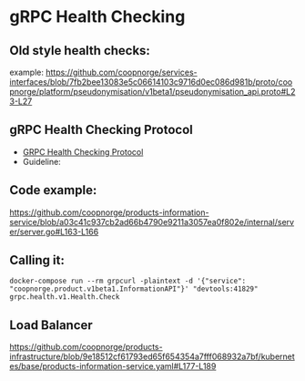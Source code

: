 # gRPC Health Checking


## Old style health checks:

example: https://github.com/coopnorge/services-interfaces/blob/7fb2bee13083e5c06614103c9716d0ec086d981b/proto/coopnorge/platform/pseudonymisation/v1beta1/pseudonymisation_api.proto#L23-L27

## gRPC Health Checking Protocol


- [GRPC Health Checking Protocol](https://github.com/grpc/grpc/blob/master/doc/health-checking.md)
- Guideline:

## Code example:

https://github.com/coopnorge/products-information-service/blob/a03c41c937cb2ad66b4790e9211a3057ea0f802e/internal/server/server.go#L163-L166

## Calling it:

```
docker-compose run --rm grpcurl -plaintext -d '{"service": "coopnorge.product.v1beta1.InformationAPI"}' "devtools:41829" grpc.health.v1.Health.Check
```

## Load Balancer

https://github.com/coopnorge/products-infrastructure/blob/9e18512cf61793ed65f654354a7fff068932a7bf/kubernetes/base/products-information-service.yaml#L177-L189

